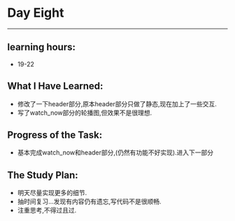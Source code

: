 # Day Eight
****
## learning hours:
* 19-22
## What I Have Learned: 
* 修改了一下header部分,原本header部分只做了静态,现在加上了一些交互.
* 写了watch_now部分的轮播图,但效果不是很理想.
## Progress of the Task: 
* 基本完成watch_now和header部分,(仍然有功能不好实现).进入下一部分
## The Study Plan:
* 明天尽量实现更多的细节.
* 抽时间复习...发现有内容仍有遗忘,写代码不是很顺畅.
* 注重思考,不得过且过.